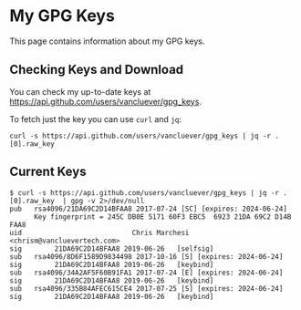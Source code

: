 # My GPG Keys

This page contains information about my GPG keys.

## Checking Keys and Download

You can check my up-to-date keys at https://api.github.com/users/vancluever/gpg_keys.

To fetch just the key you can use `curl` and `jq`:

```
curl -s https://api.github.com/users/vancluever/gpg_keys | jq -r .[0].raw_key
```

## Current Keys

```
$ curl -s https://api.github.com/users/vancluever/gpg_keys | jq -r .[0].raw_key  | gpg -v 2>/dev/null
pub   rsa4096/21DA69C2D14BFAA8 2017-07-24 [SC] [expires: 2024-06-24]
      Key fingerprint = 245C DB0E 5171 60F3 EBC5  6923 21DA 69C2 D14B FAA8
uid                           Chris Marchesi <chrism@vancluevertech.com>
sig        21DA69C2D14BFAA8 2019-06-26   [selfsig]
sub   rsa4096/8D6F1589D9834498 2017-10-16 [S] [expires: 2024-06-24]
sig        21DA69C2D14BFAA8 2019-06-26   [keybind]
sub   rsa4096/34A2AF5F60B91FA1 2017-07-24 [E] [expires: 2024-06-24]
sig        21DA69C2D14BFAA8 2019-06-26   [keybind]
sub   rsa4096/335B84AFEC615CE4 2017-07-25 [S] [expires: 2024-06-24]
sig        21DA69C2D14BFAA8 2019-06-26   [keybind]
```

